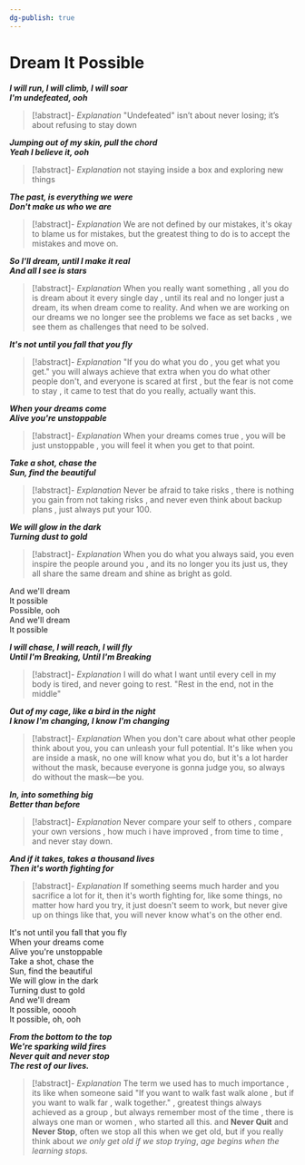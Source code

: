 ```yaml
---
dg-publish: true
---
```

# Dream It Possible


***I will run, I will climb, I will soar***  
***I'm undefeated, ooh***  
>[!abstract]- *Explanation*
>"Undefeated" isn’t about never losing; it’s about refusing to stay down


***Jumping out of my skin, pull the chord***  
***Yeah I believe it, ooh***  
>[!abstract]- *Explanation*
>not staying inside a box and exploring new things


***The past, is everything we were***  
***Don't make us who we are***  

>[!abstract]- *Explanation*
>We are not defined by our mistakes, it's okay to blame us for mistakes, but the greatest thing to do is to accept the mistakes and move on.



***So I'll dream, until I make it real***  
***And all I see is stars***  

>[!abstract]- *Explanation*
>When you really want something , all you do is dream about it every single day , until its real and no longer just a dream, its when dream come to reality. And when we are working on our dreams we no longer see the problems we face as set backs , we see them as challenges that need to be solved. 

***It's not until you fall that you fly***  

>[!abstract]- *Explanation*
> "If you do what you do , you get what you get." you will always achieve that extra when you do what other people don't, and everyone is scared at first , but the fear is not come to stay , it came to test that do you really, actually want this.


***When your dreams come***  
***Alive you're unstoppable***  

>[!abstract]- *Explanation*
> When your dreams comes true , you will be just unstoppable , you will feel it when you get to that point.


***Take a shot, chase the***  
***Sun, find the beautiful***  

>[!abstract]- *Explanation*
>Never be afraid to take risks , there is nothing you gain from not taking risks , and never even think about backup plans , just always put your 100.


***We will glow in the dark***  
***Turning dust to gold***  

>[!abstract]- *Explanation*
>When you do what you always said, you even inspire the people around you , and its no longer you its just us, they all share the same dream and shine as bright as gold.

And we'll dream  
It possible  
Possible, ooh  
And we'll dream  
It possible  
  
***I will chase, I will reach, I will fly***  
***Until I'm Breaking, Until I'm Breaking***  

>[!abstract]- *Explanation*
>I will do what I want until every cell in my body is tired, and never going to rest.
>"Rest in the end, not in the middle"



***Out of my cage, like a bird in the night***  
***I know I'm changing, I know I'm changing***  

>[!abstract]- *Explanation*
> When you don't care about what other people think about you, you can unleash your full potential. It's like when you are inside a mask, no one will know what you do, but it's a lot harder without the mask, because everyone is gonna judge you, so always do without the mask—be you.


***In, into something big***  
***Better than before***  


>[!abstract]- *Explanation*
> Never compare your self to others , compare your own versions , how much i have improved , from time to time , and never stay down.



***And if it takes, takes a thousand lives***  
***Then it's worth fighting for***  

>[!abstract]- *Explanation*
> If something seems much harder and you sacrifice a lot for it, then it's worth fighting for, like some things, no matter how hard you try, it just doesn't seem to work, but never give up on things like that, you will never know what's on the other end.

It's not until you fall that you fly  
When your dreams come  
Alive you're unstoppable  
Take a shot, chase the  
Sun, find the beautiful  
We will glow in the dark  
Turning dust to gold  
And we'll dream  
It possible, ooooh  
It possible, oh, ooh  
  
***From the bottom to the top***  
***We're sparking wild fires***  
***Never quit and never stop***  
***The rest of our lives.***

>[!abstract]- *Explanation*
>The term we used has to much importance , its like when someone said 
>"If you want to walk fast walk alone , but if you want to walk far , walk together." , greatest things always achieved as a group , but always remember most of the time , there is always one man or women , who started all this. 
>and **Never Quit** and **Never Stop**, often we stop all this when we get old, but if you really think about *we only get old if we stop trying*, *age begins when the learning stops.*


